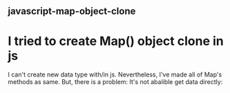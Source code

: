 ## javascript-map-object-clone
# I tried to create Map() object clone in js
 I can't create new data type with/in js. Nevertheless, I've made all of Map's methods as same. But, there is a problem: 
 It's not abalible get data directly:
 
